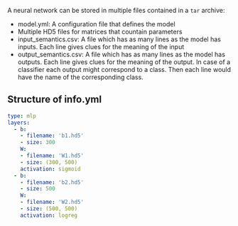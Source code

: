 A neural network can be stored in multiple files contained in a `tar` archive:

 - model.yml: A configuration file that defines the model
 - Multiple HD5 files for matrices that countain parameters
 - input_semantics.csv: A file which has as many lines as the model has
   inputs. Each line gives clues for the meaning of the input
 - output_semantics.csv: A file which has as many lines as the model has
   outputs. Each line gives clues for the meaning of the output. In case of
   a classifier each output might correspond to a class. Then each line would
   have the name of the corresponding class.

## Structure of info.yml

```yml
type: mlp
layers:
  - b:
    - filename: 'b1.hd5'
    - size: 300
    W:
    - filename: 'W1.hd5'
    - size: (300, 500)
    activation: sigmoid
  - b:
    - filename: 'b2.hd5'
    - size: 500
    W:
    - filename: 'W2.hd5'
    - size: (500, 500)
    activation: logreg
```
